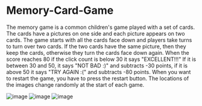 # Memory-Card-Game

The memory game is a common children's game played with a set of cards. The cards have a pictures on one side and each picture appears on two cards. The game starts with all the cards face down and players take turns to turn over two cards. If the two cards have the same picture, then they keep the cards, otherwise they turn the cards face down again. When the score reaches 80 if the click count is below 30 it says "EXCELLENT!!!" If it is between 30 and 50, it says "NOT BAD :)" and subtracts -30 points, if it is above 50 it says "TRY AGAIN :(" and subtracts -80 points. When you want to restart the game, you have to press the restart button. The locations of the images change randomly at the start of each game. 

![image](https://user-images.githubusercontent.com/79373487/181526539-3d551b77-0f14-4a1e-9835-13a9ccaeacbe.png)
![image](https://user-images.githubusercontent.com/79373487/181527490-704320a6-196c-4643-bd66-92ab639e3aa4.png)
![image](https://user-images.githubusercontent.com/79373487/181528374-2900a4ac-a774-47de-ba8e-d05f06bd6b4a.png)
